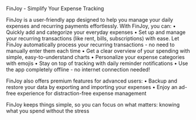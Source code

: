 FinJoy - Simplify Your Expense Tracking

FinJoy is a user-friendly app designed to help you manage your daily expenses and recurring payments
effortlessly. With FinJoy, you can:
• Quickly add and categorize your everyday expenses
• Set up and manage your recurring transactions (like rent, bills, subscriptions) with ease. Let FinJoy
automatically process your recurring transactions - no need to manually enter them each time
• Get a clear overview of your spending with simple, easy-to-understand charts
• Personalize your expense categories with emojis
• Stay on top of tracking with daily reminder notifications
• Use the app completely offline - no internet connection needed!

FinJoy also offers premium features for advanced users:
• Backup and restore your data by exporting and importing your expenses
• Enjoy an ad-free experience for distraction-free expense management

FinJoy keeps things simple, so you can focus on what matters: knowing what you spend without the stress
